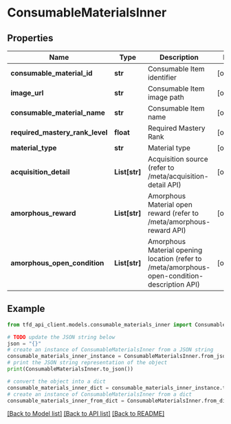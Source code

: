 # ConsumableMaterialsInner


## Properties

Name | Type | Description | Notes
------------ | ------------- | ------------- | -------------
**consumable_material_id** | **str** | Consumable Item identifier | [optional] 
**image_url** | **str** | Consumable Item image path | [optional] 
**consumable_material_name** | **str** | Consumable Item name | [optional] 
**required_mastery_rank_level** | **float** | Required Mastery Rank | [optional] 
**material_type** | **str** | Material type | [optional] 
**acquisition_detail** | **List[str]** | Acquisition source (refer to /meta/acquisition-detail API) | [optional] 
**amorphous_reward** | **List[str]** | Amorphous Material open reward (refer to /meta/amorphous-reward API) | [optional] 
**amorphous_open_condition** | **List[str]** | Amorphous Material opening location (refer to /meta/amorphous-open-condition-description API) | [optional] 

## Example

```python
from tfd_api_client.models.consumable_materials_inner import ConsumableMaterialsInner

# TODO update the JSON string below
json = "{}"
# create an instance of ConsumableMaterialsInner from a JSON string
consumable_materials_inner_instance = ConsumableMaterialsInner.from_json(json)
# print the JSON string representation of the object
print(ConsumableMaterialsInner.to_json())

# convert the object into a dict
consumable_materials_inner_dict = consumable_materials_inner_instance.to_dict()
# create an instance of ConsumableMaterialsInner from a dict
consumable_materials_inner_from_dict = ConsumableMaterialsInner.from_dict(consumable_materials_inner_dict)
```
[[Back to Model list]](../README.md#documentation-for-models) [[Back to API list]](../README.md#documentation-for-api-endpoints) [[Back to README]](../README.md)


